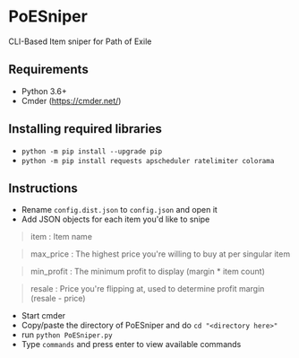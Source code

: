# PoESniper
 CLI-Based Item sniper for Path of Exile

## Requirements
* Python 3.6+
* Cmder (https://cmder.net/)

## Installing required libraries
* `python -m pip install --upgrade pip`
* `python -m pip install requests apscheduler ratelimiter colorama`

## Instructions
* Rename `config.dist.json` to `config.json` and open it
* Add JSON objects for each item you'd like to snipe

> item : Item name
 
> max_price : The highest price you're willing to buy at per singular item

> min_profit : The minimum profit to display (margin * item count)
 
> resale : Price you're flipping at, used to determine profit margin (resale - price)


* Start cmder
* Copy/paste the directory of PoESniper and do `cd "<directory here>"`
* run `python PoESniper.py`
* Type `commands` and press enter to view available commands
